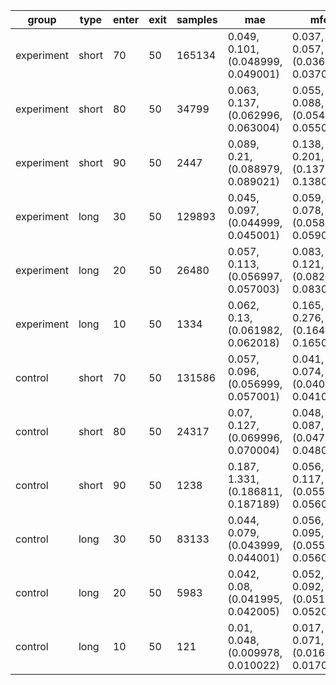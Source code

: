group|type|enter|exit|samples|mae|mfe|pnl|duration
---------------|---------------|---------------|---------------|---------------|---------------|---------------|---------------|---------------
experiment|short|70|50|165134|0.049, 0.101, (0.048999, 0.049001)|0.037, 0.057, (0.036999, 0.037001)|0.004, 0.108, (0.003999, 0.004001)|22.829, 16.129
experiment|short|80|50|34799|0.063, 0.137, (0.062996, 0.063004)|0.055, 0.088, (0.054998, 0.055002)|0.012, 0.152, (0.011996, 0.012004)|25.478, 16.822
experiment|short|90|50|2447|0.089, 0.21, (0.088979, 0.089021)|0.138, 0.201, (0.13798, 0.13802)|0.075, 0.289, (0.074971, 0.075029)|28.044, 21.029
experiment|long|30|50|129893|0.045, 0.097, (0.044999, 0.045001)|0.059, 0.078, (0.058999, 0.059001)|0.016, 0.122, (0.015998, 0.016002)|22.136, 15.353
experiment|long|20|50|26480|0.057, 0.113, (0.056997, 0.057003)|0.083, 0.121, (0.082996, 0.083004)|0.028, 0.165, (0.027995, 0.028005)|26.455, 16.288
experiment|long|10|50|1334|0.062, 0.13, (0.061982, 0.062018)|0.165, 0.276, (0.164962, 0.165038)|0.099, 0.306, (0.098958, 0.099042)|30.803, 20.441
control|short|70|50|131586|0.057, 0.096, (0.056999, 0.057001)|0.041, 0.074, (0.040999, 0.041001)|-0.011, 0.123, (-0.011002, -0.010998)|24.437, 17.668
control|short|80|50|24317|0.07, 0.127, (0.069996, 0.070004)|0.048, 0.087, (0.047997, 0.048003)|-0.015, 0.154, (-0.015005, -0.014995)|26.25, 17.889
control|short|90|50|1238|0.187, 1.331, (0.186811, 0.187189)|0.056, 0.117, (0.055983, 0.056017)|-0.068, 0.704, (-0.0681, -0.0679)|15.182, 12.207
control|long|30|50|83133|0.044, 0.079, (0.043999, 0.044001)|0.056, 0.095, (0.055998, 0.056002)|0.008, 0.128, (0.007998, 0.008002)|28.116, 19.239
control|long|20|50|5983|0.042, 0.08, (0.041995, 0.042005)|0.052, 0.092, (0.051994, 0.052006)|0.007, 0.131, (0.006992, 0.007008)|28.337, 21.261
control|long|10|50|121|0.01, 0.048, (0.009978, 0.010022)|0.017, 0.071, (0.016968, 0.017032)|0.003, 0.085, (0.002961, 0.003039)|10.73, 9.82
